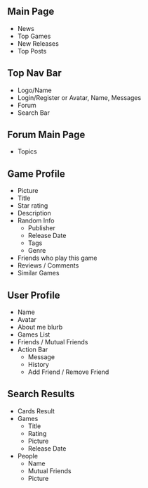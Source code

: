 ## Main Page
 - News
 - Top Games
 - New Releases
 - Top Posts

## Top Nav Bar
 - Logo/Name
 - Login/Register or Avatar, Name, Messages
 - Forum
 - Search Bar
 
## Forum Main Page
 - Topics

## Game Profile
 - Picture
 - Title
 - Star rating
 - Description
 - Random Info
     * Publisher
     * Release Date
     * Tags
     * Genre
 - Friends who play this game
 - Reviews / Comments
 - Similar Games

## User Profile
 - Name
 - Avatar
 - About me blurb
 - Games List
 - Friends / Mutual Friends
 - Action Bar
     * Message
     * History
     * Add Friend / Remove Friend
 
## Search Results
 - Cards Result
  - Games
      * Title
      * Rating
      * Picture
      * Release Date
  - People
      * Name
      * Mutual Friends
      * Picture


